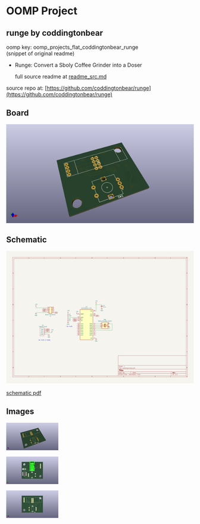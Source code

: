 # OOMP Project  
## runge  by coddingtonbear  
  
oomp key: oomp_projects_flat_coddingtonbear_runge  
(snippet of original readme)  
  
- Runge: Convert a Sboly Coffee Grinder into a Doser  
  
  
  full source readme at [readme_src.md](readme_src.md)  
  
source repo at: [https://github.com/coddingtonbear/runge](https://github.com/coddingtonbear/runge)  
## Board  
  
[![working_3d.png](working_3d_600.png)](working_3d.png)  
## Schematic  
  
[![working_schematic.png](working_schematic_600.png)](working_schematic.png)  
  
[schematic pdf](working_schematic.pdf)  
## Images  
  
[![working_3d.png](working_3d_140.png)](working_3d.png)  
  
[![working_3d_back.png](working_3d_back_140.png)](working_3d_back.png)  
  
[![working_3d_front.png](working_3d_front_140.png)](working_3d_front.png)  
